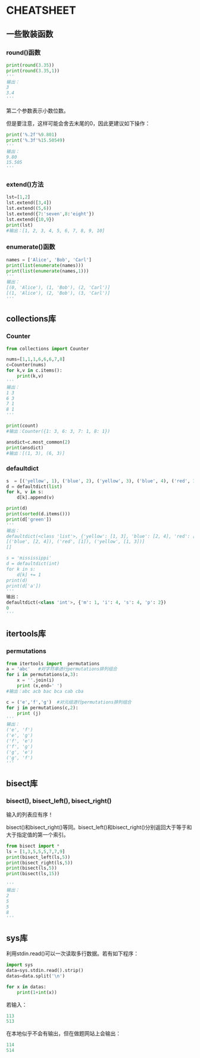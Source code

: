 # CHEATSHEET

## 一些散装函数

### round()函数
```python
print(round(3.35))
print(round(3.35,1))
'''
输出：
3
3.4
'''
```
第二个参数表示小数位数。

但是要注意，这样可能会舍去末尾的0，因此更建议如下操作：
```python
print('%.2f'%9.801)
print('%.3f'%15.50549)
'''
输出：
9.80
15.505
'''

```

### extend()方法
```python
lst=[1,2]
lst.extend([3,4])
lst.extend((5,6))
lst.extend({7:'seven',8:'eight'})
lst.extend({10,9})
print(lst)
#输出：[1, 2, 3, 4, 5, 6, 7, 8, 9, 10]
```

### enumerate()函数
```python
names = ['Alice', 'Bob', 'Carl']
print(list(enumerate(names)))
print(list(enumerate(names,1)))
'''
输出：
[(0, 'Alice'), (1, 'Bob'), (2, 'Carl')]
[(1, 'Alice'), (2, 'Bob'), (3, 'Carl')]
'''
```

## collections库

### Counter

```python
from collections import Counter

nums=[1,1,1,6,6,6,7,8]
c=Counter(nums)
for k,v in c.items():
    print(k,v)
'''
输出：
1 3
6 3
7 1
8 1
'''

print(count)
#输出：Counter({1: 3, 6: 3, 7: 1, 8: 1})

ansdict=c.most_common(2)
print(ansdict)
#输出：[(1, 3), (6, 3)]

```

### defaultdict

```python
s  = [('yellow', 1), ('blue', 2), ('yellow', 3), ('blue', 4), ('red', 1)]
d = defaultdict(list)
for k, v in s:
    d[k].append(v)

print(d)
print(sorted(d.items()))
print(d['green'])
'''
输出：
defaultdict(<class 'list'>, {'yellow': [1, 3], 'blue': [2, 4], 'red': [1]})
[('blue', [2, 4]), ('red', [1]), ('yellow', [1, 3])]
[]

s = 'mississippi'
d = defaultdict(int)
for k in s:
    d[k] += 1
print(d)
print(d['a'])
'''
输出：
defaultdict(<class 'int'>, {'m': 1, 'i': 4, 's': 4, 'p': 2})
0
'''


```


## itertools库

### permutations

```python
from itertools import  permutations
a = 'abc'   #对字符串进行permutations排列组合
for i in permutations(a,3):
    x = ''.join(i)
    print (x,end=' ')
#输出：abc acb bac bca cab cba

c = ('e','f','g')  #对元组进行permutations排列组合
for j in permutations(c,2):
    print (j)
'''
输出：
('e', 'f')
('e', 'g')
('f', 'e')
('f', 'g')
('g', 'e')
('g', 'f')
'''
```

## bisect库

### bisect(), bisect_left(), bisect_right()

输入的列表应有序！

bisect()和bisect_right()等同。bisect_left()和bisect_right()分别返回大于等于和大于指定值的第一个索引。

```python
from bisect import *
ls = [1,3,5,5,5,7,7,9]
print(bisect_left(ls,5))
print(bisect_right(ls,5))
print(bisect(ls,5))
print(bisect(ls,15))

'''
输出：
2
5
5
8
'''

```

## sys库

利用stdin.read()可以一次读取多行数据。若有如下程序：

```python
import sys
data=sys.stdin.read().strip()
datas=data.split('\n')

for x in datas:
    print(1+int(x))

```

若输入：

```python
113
513
```

在本地似乎不会有输出，但在做题网站上会输出：

```python
114
514
```


